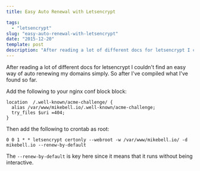 ```yaml
---
title: Easy Auto Renewal with Letsencrypt

tags:
  - "letsencrypt"
slug: "easy-auto-renewal-with-letsencrypt"
date: "2015-12-20"
template: post
description: "After reading a lot of different docs for letsencrypt I couldn't find an easy way of auto renewing my domains simply. So after I've compiled what I've found so far."
---
```

After reading a lot of different docs for letsencrypt I couldn't find an easy way of auto renewing my domains simply. So after I've compiled what I've found so far.

Add the following to your nginx conf block block:

    location  /.well-known/acme-challenge/ {
      alias /var/www/mikebell.io/.well-known/acme-challenge;
      try_files $uri =404;
    }

Then add the following to crontab as root:

    0 0 1 * * letsencrypt certonly --webroot -w /var/www/mikebell.io/ -d mikebell.io --renew-by-default

The ```--renew-by-default``` is key here since it means that it runs without being interactive.
